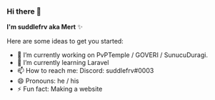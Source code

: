 ### Hi there 👋


**I'm suddlefrv aka Mert** ✨

Here are some ideas to get you started:

- 🔭 I’m currently working on PvPTemple / GOVERI / SunucuDuragi.
- 🌱 I’m currently learning Laravel
- 📫 How to reach me: Discord: suddlefrv#0003
- 😄 Pronouns: he / his
- ⚡ Fun fact: Making a website
